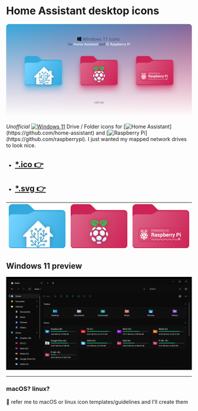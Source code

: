 # Home Assistant desktop icons

[![Icons](./img/cover.png)](#)

*Unofficial* [![Windows 11](https://img.shields.io/badge/-11-000?&logo=microsoft&logoColor=white&labelColor=00A4EF&style=flat&color=0078d4)](#) Drive / Folder icons for [![Home Assistant](https://img.shields.io/badge/Home-Assistant-000?logo=HomeAssistant&logoColor=fff&labelColor=41BDF5&style=flat&color=rgba(108,204,247,1))](https://github.com/home-assistant) and [![Raspberry Pi](https://img.shields.io/badge/-Pi-rgba%280%2C0%2C0%2C0%29?logo=Raspberry-Pi&logoColor=fff&labelColor=c51a4a&style=flat&color=rgba(108,198,74,1))](https://github.com/raspberrypi). I just wanted my mapped network drives to look nice. 

- ## [*.ico 👉](./.ico)
- ## [*.svg 👉](./.svg)

| <a href="./.svg/home-assistant.svg"><img src='./.svg/home-assistant.svg' alt='HA' width="200"></a> | <a href="./.svg/raspberry-pi.svg"><img src='./.svg/raspberry-pi.svg' alt='RPi' width="200"></a> | <a href="./.svg/raspberry-powered.svg"><img src='./.svg/raspberry-powered.svg' alt='RPi Powered' width="200"></a>
|------------------------------------------------------------------------------------------|----------------------------------------------------------------------------------------------------------------------------------------|---------------------------------------------------------------------------------------|

## Windows 11 preview

[![Windows 11](./img/demo.png)](#)

***

### macOS? linux?

🤝 refer me to macOS or linux icon templates/guidelines and I'll create them

